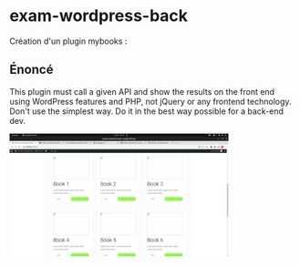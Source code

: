 # exam-wordpress-back

Création d'un plugin mybooks :

## Énoncé

This plugin must call a given API and show the results on the front end using WordPress features and
PHP, not jQuery or any frontend technology. Don't use the simplest way. Do it in the best way
possible for a back-end dev.

<img src="/screenshot-plugin.png" width="384" height="216" />